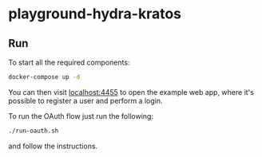 # playground-hydra-kratos

## Run

To start all the required components:

```sh
docker-compose up -d
```

You can then visit [localhost:4455](http://localhost:4455) to open the example
web app, where it's possible to register a user and perform a login.

To run the OAuth flow just run the following:

```sh
./run-oauth.sh
```

and follow the instructions.
